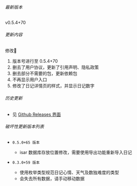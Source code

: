 ###### 最新版本
v0.5.4+70

###### 更新内容

修改📖
1. 版本号进行至 0.5.4+70
2. 删去了用户协议，更新了引用声明、隐私政策
3. 删去部分不需要的包，更新依赖包
4. 不再显示用户入口
5. 修改了日记详情页的样式，并显示日记数字

###### 历史更新

- 见 [Github Releases 界面](https://github.com/Cierra-Runis/mercurius/releases)

###### 破坏性更新版本列表

- `0.5.0+65 版本`
  - isar 数据库存放位置修改，需要使用导出功能重新导入日记

- `0.3.0+59 版本`
  - 使用枚举类型规范日记心情、天气及数独难度的类型
  - 会失去所有数据，请手动移动数据
